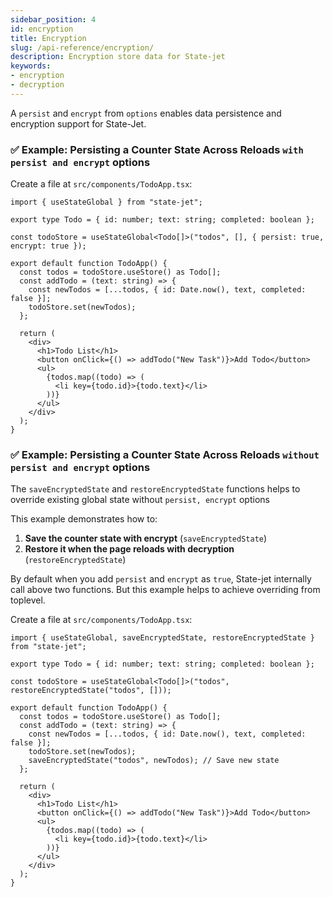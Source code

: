 ```yaml
---
sidebar_position: 4
id: encryption
title: Encryption
slug: /api-reference/encryption/
description: Encryption store data for State-jet
keywords:
- encryption
- decryption
---
```


A `persist` and `encrypt` from `options` enables data persistence and encryption support for State-Jet.

### ✅ Example: Persisting a Counter State Across Reloads `with persist and encrypt` options

Create a file at `src/components/TodoApp.tsx`:

```tsx title="src/components/TodoApp.tsx"
import { useStateGlobal } from "state-jet";

export type Todo = { id: number; text: string; completed: boolean };

const todoStore = useStateGlobal<Todo[]>("todos", [], { persist: true, encrypt: true });

export default function TodoApp() {
  const todos = todoStore.useStore() as Todo[];
  const addTodo = (text: string) => {
    const newTodos = [...todos, { id: Date.now(), text, completed: false }];
    todoStore.set(newTodos);
  };

  return (
    <div>
      <h1>Todo List</h1>
      <button onClick={() => addTodo("New Task")}>Add Todo</button>
      <ul>
        {todos.map((todo) => (
          <li key={todo.id}>{todo.text}</li>
        ))}
      </ul>
    </div>
  );
}

```

### ✅ Example: Persisting a Counter State Across Reloads `without persist and encrypt` options

The `saveEncryptedState` and `restoreEncryptedState` functions helps to override existing global state without `persist, encrypt` options

This example demonstrates how to:

1. **Save the counter state with encrypt** (`saveEncryptedState`)
2. **Restore it when the page reloads with decryption** (`restoreEncryptedState`)

By default when you add `persist` and `encrypt` as `true`, State-jet internally call above two functions. But this example helps to achieve overriding from toplevel.

Create a file at `src/components/TodoApp.tsx`:

```tsx title="src/components/TodoApp.tsx"
import { useStateGlobal, saveEncryptedState, restoreEncryptedState } from "state-jet";

export type Todo = { id: number; text: string; completed: boolean };

const todoStore = useStateGlobal<Todo[]>("todos", restoreEncryptedState("todos", []));

export default function TodoApp() {
  const todos = todoStore.useStore() as Todo[];
  const addTodo = (text: string) => {
    const newTodos = [...todos, { id: Date.now(), text, completed: false }];
    todoStore.set(newTodos);
    saveEncryptedState("todos", newTodos); // Save new state
  };

  return (
    <div>
      <h1>Todo List</h1>
      <button onClick={() => addTodo("New Task")}>Add Todo</button>
      <ul>
        {todos.map((todo) => (
          <li key={todo.id}>{todo.text}</li>
        ))}
      </ul>
    </div>
  );
}

```
